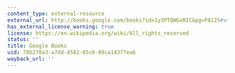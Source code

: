 ```yaml
---
content_type: external-resource
external_url: http://books.google.com/books?id=1y3PTQWGxRIC&pg=PA125#v=onepage
has_external_license_warning: true
license: https://en.wikipedia.org/wiki/All_rights_reserved
status: ''
title: Google Books
uid: 70b270a3-a7dd-4582-85c6-09ca14377ea6
wayback_url: ''
---
```

